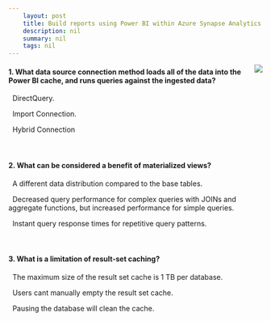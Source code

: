 ```yaml
---
    layout: post
    title: Build reports using Power BI within Azure Synapse Analytics 
    description: nil
    summary: nil
    tags: nil
---
```



 <a target="_blank" href="https://docs.microsoft.com/en-us/learn/modules/build-reports-using-power-bi-azure-synapse-analytics/10-knowledge-check/"><i class="fas fa-external-link-alt"></i> </a>
 <img align="right" src="https://docs.microsoft.com/en-us/learn/achievements/azure-synapse-analytics-reports-with-pbi.svg">
####  1. What data source connection method loads all of the data into the Power BI cache, and runs queries against the ingested data?


<i class='far fa-square'></i> &nbsp;&nbsp;DirectQuery.

<i class='fas fa-check-square' style='color: Dodgerblue;'></i> &nbsp;&nbsp;Import Connection.

<i class='far fa-square'></i> &nbsp;&nbsp;Hybrid Connection
<br />
<br />
<br />

####  2. What can be considered a benefit of materialized views?


<i class='fas fa-check-square' style='color: Dodgerblue;'></i> &nbsp;&nbsp;A different data distribution compared to the base tables.

<i class='far fa-square'></i> &nbsp;&nbsp;Decreased query performance for complex queries with JOINs and aggregate functions, but increased performance for simple queries.

<i class='far fa-square'></i> &nbsp;&nbsp;Instant query response times for repetitive query patterns.
<br />
<br />
<br />

####  3. What is a limitation of result-set caching?


<i class='fas fa-check-square' style='color: Dodgerblue;'></i> &nbsp;&nbsp;The maximum size of the result set cache is 1 TB per database.

<i class='far fa-square'></i> &nbsp;&nbsp;Users cant manually empty the result set cache.

<i class='far fa-square'></i> &nbsp;&nbsp;Pausing the database will clean the cache.
<br />
<br />
<br />
